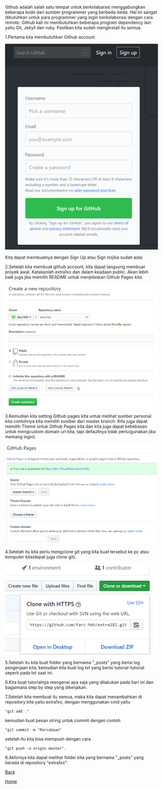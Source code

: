 Github adalah salah satu tempat untuk berkolabarasi menggabungkan beberapa kode dari sumber programmer yang berbeda-beda. Hal ini sangat dibutuhkan untuk para programmer yang ingin berkolaborasi dengan cara remote.
Github kali ini membutuhkan beberapa program dependency lain yaitu Git, Jekyll dan ruby. Pastikan kita sudah menginstall itu semua.

1.Pertama kita membutuhkan Github account.

![images](https://raw.githubusercontent.com/farz-hkh/extra182/master/assets/images/github_akun.png)

Kita dapat membuatnya dengan Sign Up atau Sign In(jika sudah ada)

2.Setelah kita membuat github account, kita dapat langsung membuat proyek awal. Katakanlah extra1xx dan dalam keadaan public. Akan lebih baik juga jika memilih README untuk menjelaskan Github Pages kita.

![images](https://raw.githubusercontent.com/farz-hkh/extra182/master/assets/images/github_repo.png)

3.Kemudian kita setting Github pages kita untuk melihat sumber personal kita contohnya kita memilih sumber dari master branch. Kita juga dapat memilih Theme untuk Github Pages kita dan kita juga dapat kebebasan untuk mengcustom domain url kita, tapi defaultnya tidak perlu(gunakan jika memang ingin).

![images](https://raw.githubusercontent.com/farz-hkh/extra182/master/assets/images/github_pages.png)

4.Setelah itu kita perlu mengclone git yang kita buat tersebut ke pc atau komputer kita(dapat juga clone git).

![images](https://raw.githubusercontent.com/farz-hkh/extra182/master/assets/images/github_clone.png)

5.Setelah itu kita buat folder yang bernama "_posts" yang berisi log pengerjaan kita, kemudian kita buat log txt yang berisi tutorial-tutorial seperti pada txt saat ini.

6.Kita buat tutorialnya mengenai apa saja yang dilakukan pada hari ini dan bagaimana step by step yang dikerjakan.

7.Setelah kita membuat itu semua, maka kita dapat menambahkan di repository kita yaitu extra1xx, dengan menggunakan cmd yaitu
```PS
"git add ."
```
kemudian buat pesan string untuk commit dengan contoh
```PS
"git commit -m "Percobaan"
```
setelah itu kita bisa mempush dengan cara
```PS
"git push -u origin master".
```

8.Akhirnya kita dapat melihat folder kita yang bernama "_posts" yang berada di repository "extra1xx".


[Back](./)

[Home](https://farz-hkh.github.io/Exercise/)
